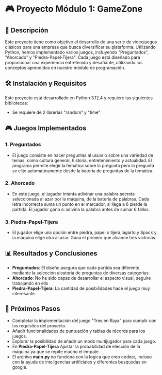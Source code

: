 # 🎮 Proyecto Módulo 1: GameZone

## 📖 Descripción
Este proyecto tiene como objetivo el desarrollo de una serie de videojuegos clásicos para una empresa que busca diversificar su plataforma. Utilizando Python, hemos implementado varios juegos, incluyendo "Preguntados", "Ahorcado" y "Piedra-Papel-Tijera". Cada juego está diseñado para proporcionar una experiencia entretenida y desafiante, utilizando los conceptos aprendidos en nuestro módulo de programación.




## 🛠️ Instalación y Requisitos
Este proyecto está desarrollado en Python 3.12.4 y requiere las siguientes bibliotecas:

- Se requiere de 2 librerias "random" y "time"

## 🎮 Juegos Implementados

### 1. Preguntados
- El juego consiste en hacer preguntas al usuario sobre una variedad de temas, como cultura general, historia, entretenimiento y actualidad. El programa permite elegir la tematica sobre la pregunta pero la pregunta se elije automaticamente desde la bateria de preguntas de la tematica.

### 2. Ahorcado
- En este juego, el jugador intenta adivinar una palabra secreta seleccionada al azar por la máquina, de la bateria de palabras. Cada letra incorrecta suma un punto en el marcador, si llega a 6 pierde la partida. El jugador gana si adivina la palabra antes de sumar 6 fallos.

### 3. Piedra-Papel-Tijera
- El jugador elige una opción entre piedra, papel o tijera,lagarto y Spock y la máquina elige otra al azar. Gana el primero que alcance tres victorias. 

## 📊 Resultados y Conclusiones
- **Preguntados**: El diseño asegura que cada partida sea diferente mediante la selección aleatoria de preguntas de diversas categorías.
- **Ahorcado**: No he sido capaz de desarrollar el aspecto visual, seguire trabajando en ello
- **Piedra-Papel-Tijera**: La cantidad de posibilidades hace el juego muy interesante.

## 🔄 Próximos Pasos
- Completar la implementación del juego "Tres en Raya" para cumplir con los requisitos del proyecto.
- Añadir funcionalidades de puntuación y tablas de récords para los juegos.
- Explorar la posibilidad de añadir un modo multijugador para cada juego.
- En **Piedra-Papel-Tijera** Ajustar la probabilidad de elección de la máquina ya que se repite mucho el empate.
- El archivo **main.py** no funciona con la logica que creo codear, incluso con la ayuda de inteligencias artificiales y diferentes busquedas en google.